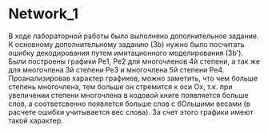 # Network_1
В ходе лабораторной работы было выполнено дополнительное задание. К основному дополнительному заданию (3b) нужно было посчитать ошибку декодирования путем имитационного моделирования (3b'). 
Были построены графики Pe1, Pe2 для многочленов 4й степени, а так же для многочлена 3й степени Pe3 и многочлена 5й степени Pe4. Проанализировав характер графиков, можно заметить, что чем больше степень многочлена, тем больше он стремится к оси Ох, т.к. при увеличении степени многочлена в кодовой книге появляется больше слов, а соответсвенно появлется больше слов с бОльшими весами (в расчете ошибки учитывается вес слова). За счет этого графики имеют такой характер.
